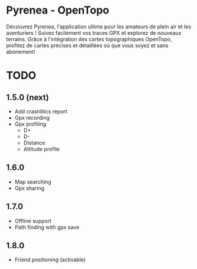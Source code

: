 # Pyrenea - OpenTopo

Découvrez Pyrenea, l'application ultime pour les amateurs de plein air et les aventuriers ! 
Suivez facilement vos traces GPX et explorez de nouveaux terrains.
Grâce à l'intégration des cartes topographiques OpenTopo, profitez de cartes précises et détaillées où que vous soyez et sans abonement!

# TODO

## 1.5.0 (next)
- Add crashlitics report
- Gpx recording
- Gpx profiling
    - D+
    - D-
    - Distance
    - Altitude profile

## 1.6.0
- Map searching
- Gpx sharing

## 1.7.0
- Offline support
- Path finding with gpx save

## 1.8.0
- Friend positioning (activable)
 


